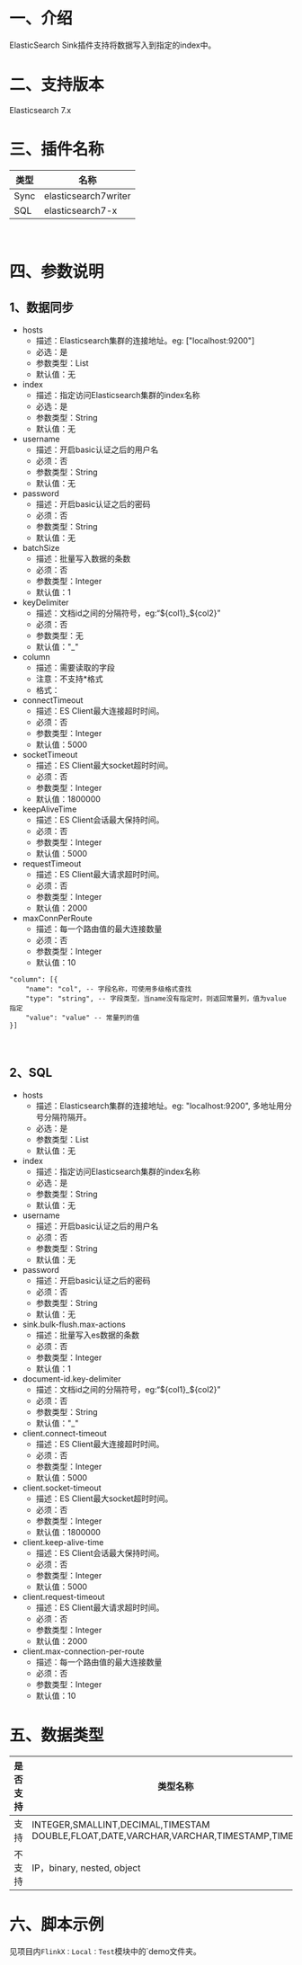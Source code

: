 # 一、介绍

ElasticSearch Sink插件支持将数据写入到指定的index中。 ​

# 二、支持版本

Elasticsearch 7.x ​

# 三、插件名称

| 类型|名称|
| ---- | ----|
| Sync | elasticsearch7writer |
| SQL | elasticsearch7-x |

​

# 四、参数说明

## 1、数据同步

- hosts
    - 描述：Elasticsearch集群的连接地址。eg: ["localhost:9200"]
    - 必选：是
    - 参数类型：List<String>
    - 默认值：无
- index
    - 描述：指定访问Elasticsearch集群的index名称
    - 必选：是
    - 参数类型：String
    - 默认值：无
- username
    - 描述：开启basic认证之后的用户名
    - 必须：否
    - 参数类型：String
    - 默认值：无
- password
    - 描述：开启basic认证之后的密码
    - 必须：否
    - 参数类型：String
    - 默认值：无
- batchSize
    - 描述：批量写入数据的条数
    - 必须：否
    - 参数类型：Integer
    - 默认值：1
- keyDelimiter
    - 描述：文档id之间的分隔符号，eg:“${col1}_${col2}”
    - 必须：否
    - 参数类型：无
    - 默认值："_"
- column
    - 描述：需要读取的字段
    - 注意：不支持*格式
    - 格式：
- connectTimeout
    - 描述：ES Client最大连接超时时间。
    - 必须：否
    - 参数类型：Integer
    - 默认值：5000
- socketTimeout
    - 描述：ES Client最大socket超时时间。
    - 必须：否
    - 参数类型：Integer
    - 默认值：1800000
- keepAliveTime
    - 描述：ES Client会话最大保持时间。
    - 必须：否
    - 参数类型：Integer
    - 默认值：5000
- requestTimeout
    - 描述：ES Client最大请求超时时间。
    - 必须：否
    - 参数类型：Integer
    - 默认值：2000
- maxConnPerRoute
    - 描述：每一个路由值的最大连接数量
    - 必须：否
    - 参数类型：Integer
    - 默认值：10

```
"column": [{
    "name": "col", -- 字段名称，可使用多级格式查找
    "type": "string", -- 字段类型，当name没有指定时，则返回常量列，值为value指定
    "value": "value" -- 常量列的值
}]
```

​

## 2、SQL

- hosts
    - 描述：Elasticsearch集群的连接地址。eg: "localhost:9200", 多地址用分号分隔符隔开。
    - 必选：是
    - 参数类型：List<String>
    - 默认值：无
- index
    - 描述：指定访问Elasticsearch集群的index名称
    - 必选：是
    - 参数类型：String
    - 默认值：无
- username
    - 描述：开启basic认证之后的用户名
    - 必须：否
    - 参数类型：String
    - 默认值：无
- password
    - 描述：开启basic认证之后的密码
    - 必须：否
    - 参数类型：String
    - 默认值：无
- sink.bulk-flush.max-actions
    - 描述：批量写入es数据的条数
    - 必须：否
    - 参数类型：Integer
    - 默认值：1
- document-id.key-delimiter
    - 描述：文档id之间的分隔符号，eg:“${col1}_${col2}”
    - 必须：否
    - 参数类型：String
    - 默认值："_"
- client.connect-timeout
    - 描述：ES Client最大连接超时时间。
    - 必须：否
    - 参数类型：Integer
    - 默认值：5000
- client.socket-timeout
    - 描述：ES Client最大socket超时时间。
    - 必须：否
    - 参数类型：Integer
    - 默认值：1800000
- client.keep-alive-time
    - 描述：ES Client会话最大保持时间。
    - 必须：否
    - 参数类型：Integer
    - 默认值：5000
- client.request-timeout
    - 描述：ES Client最大请求超时时间。
    - 必须：否
    - 参数类型：Integer
    - 默认值：2000
- client.max-connection-per-route
    - 描述：每一个路由值的最大连接数量
    - 必须：否
    - 参数类型：Integer
    - 默认值：10

# 五、数据类型

|是否支持 | 类型名称 |
| --- | --- |
| 支持 |INTEGER,SMALLINT,DECIMAL,TIMESTAM DOUBLE,FLOAT,DATE,VARCHAR,VARCHAR,TIMESTAMP,TIME,BYTE|
| 不支持 | IP，binary, nested, object|

# 六、脚本示例

见项目内`FlinkX：Local：Test`模块中的`demo文件夹。
